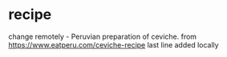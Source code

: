 # recipe
change remotely - Peruvian preparation of ceviche.
from https://www.eatperu.com/ceviche-recipe
last line added locally